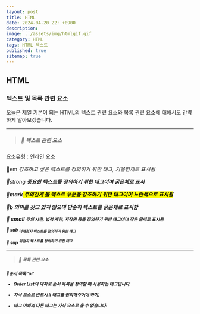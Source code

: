```yaml
---
layout: post
title: HTML
date: 2024-04-20 22: +0900
description: 
image: ../assets/img/htmlgif.gif
category: HTML
tags: HTML 텍스트
published: true
sitemap: true
---
```


## HTML

### 텍스트 및 목록 관련 요소

오늘은 제일 기본이 되는 HTML의 텍스트 관련 요소와
목록 관련 요소에 대해서도 간략하게 알아보겠습니다.

<hr />

> ##### 💛 텍스트 관련 요소

요소유형 : 인라인 요소

🎈em <em>
강조하고 싶은 텍스트를 정의하기 위한 태그, 기울임체로 표시됨

🎈strong <strong>
중요한 텍스트를 정의하기 위한 태그이며 굵은체로 표시

🎈mark<mark>
주의깊게 볼 텍스트 부분을 강조하기 위한 태그이며 노란색으로 표시됨

🎈b <b>
의미를 갖고 있지 않으며 단순히 텍스트를 굵은체로 표시함

🎈 small <small>
주의 사항, 법적 제한, 저작권 등을 정의하기 위한 태그이며 작은 글씨로 표시됨

🎈 sub <sub>
아래첨자 텍스트를 정의하기 위한 태그
</sub>

🎈 sup <sup>
위첨자 텍스트를 정의하기 위한 태그
</sup>

---

> ##### 💛 목록 관련 요소
🎈순서 목록 'ol'
* Order List의 약자로 순서 목록을 정의할 때 사용하는 태그입니다.

* 자식 요소로 반드시 li 태그를 정의해주어야 하며, <li>태그 이외의 다른 태그는 자식 요소로 올 수 없습니다.

